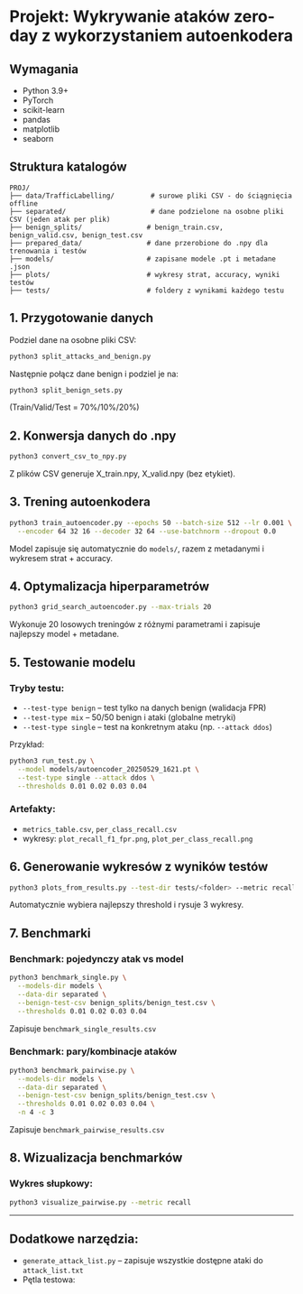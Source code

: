 # Projekt: Wykrywanie ataków zero-day z wykorzystaniem autoenkodera

## Wymagania

* Python 3.9+
* PyTorch
* scikit-learn
* pandas
* matplotlib
* seaborn

## Struktura katalogów

```
PROJ/
├── data/TrafficLabelling/         # surowe pliki CSV - do ściągnięcia offline
├── separated/                     # dane podzielone na osobne pliki CSV (jeden atak per plik)
├── benign_splits/                # benign_train.csv, benign_valid.csv, benign_test.csv
├── prepared_data/                # dane przerobione do .npy dla trenowania i testów
├── models/                       # zapisane modele .pt i metadane .json
├── plots/                        # wykresy strat, accuracy, wyniki testów
├── tests/                        # foldery z wynikami każdego testu
```

## 1. Przygotowanie danych

Podziel dane na osobne pliki CSV:

```bash
python3 split_attacks_and_benign.py
```

Następnie połącz dane benign i podziel je na:

```bash
python3 split_benign_sets.py
```

(Train/Valid/Test = 70%/10%/20%)

## 2. Konwersja danych do .npy

```bash
python3 convert_csv_to_npy.py
```

Z plików CSV generuje X\_train.npy, X\_valid.npy (bez etykiet).

## 3. Trening autoenkodera

```bash
python3 train_autoencoder.py --epochs 50 --batch-size 512 --lr 0.001 \
  --encoder 64 32 16 --decoder 32 64 --use-batchnorm --dropout 0.0
```

Model zapisuje się automatycznie do `models/`, razem z metadanymi i wykresem strat + accuracy.

## 4. Optymalizacja hiperparametrów

```bash
python3 grid_search_autoencoder.py --max-trials 20
```

Wykonuje 20 losowych treningów z różnymi parametrami i zapisuje najlepszy model + metadane.

## 5. Testowanie modelu

### Tryby testu:

* `--test-type benign` – test tylko na danych benign (walidacja FPR)
* `--test-type mix` – 50/50 benign i ataki (globalne metryki)
* `--test-type single` – test na konkretnym ataku (np. `--attack ddos`)

Przykład:

```bash
python3 run_test.py \
  --model models/autoencoder_20250529_1621.pt \
  --test-type single --attack ddos \
  --thresholds 0.01 0.02 0.03 0.04
```

### Artefakty:

* `metrics_table.csv`, `per_class_recall.csv`
* wykresy: `plot_recall_f1_fpr.png`, `plot_per_class_recall.png`

## 6. Generowanie wykresów z wyników testów

```bash
python3 plots_from_results.py --test-dir tests/<folder> --metric recall
```

Automatycznie wybiera najlepszy threshold i rysuje 3 wykresy.

## 7. Benchmarki

### Benchmark: pojedynczy atak vs model

```bash
python3 benchmark_single.py \
  --models-dir models \
  --data-dir separated \
  --benign-test-csv benign_splits/benign_test.csv \
  --thresholds 0.01 0.02 0.03 0.04
```

Zapisuje `benchmark_single_results.csv`

### Benchmark: pary/kombinacje ataków

```bash
python3 benchmark_pairwise.py \
  --models-dir models \
  --data-dir separated \
  --benign-test-csv benign_splits/benign_test.csv \
  --thresholds 0.01 0.02 0.03 0.04 \
  -n 4 -c 3
```

Zapisuje `benchmark_pairwise_results.csv`

## 8. Wizualizacja benchmarków


### Wykres słupkowy:

```bash
python3 visualize_pairwise.py --metric recall
```

---

## Dodatkowe narzędzia:

* `generate_attack_list.py` – zapisuje wszystkie dostępne ataki do `attack_list.txt`
* Pętla testowa:
